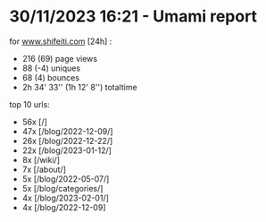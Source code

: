 # 30/11/2023 16:21 - Umami report
for www.shifeiti.com [24h] :

 - 216 (69) page views
 - 88 (-4) uniques
 - 68 (4) bounces
 - 2h 34' 33'' (1h 12' 8'') totaltime


top 10 urls:
 - 56x [/]
 - 47x [/blog/2022-12-09/]
 - 26x [/blog/2022-12-22/]
 - 22x [/blog/2023-01-12/]
 - 8x [/wiki/]
 - 7x [/about/]
 - 5x [/blog/2022-05-07/]
 - 5x [/blog/categories/]
 - 4x [/blog/2023-02-01/]
 - 4x [/blog/2022-12-09]



